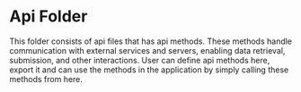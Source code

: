 # Api Folder

This folder consists of api files that has api methods. These methods handle communication with external services and servers, enabling data retrieval, submission, and other interactions. User can define api methods here, export it and can use the methods in the application by simply calling these methods from here.